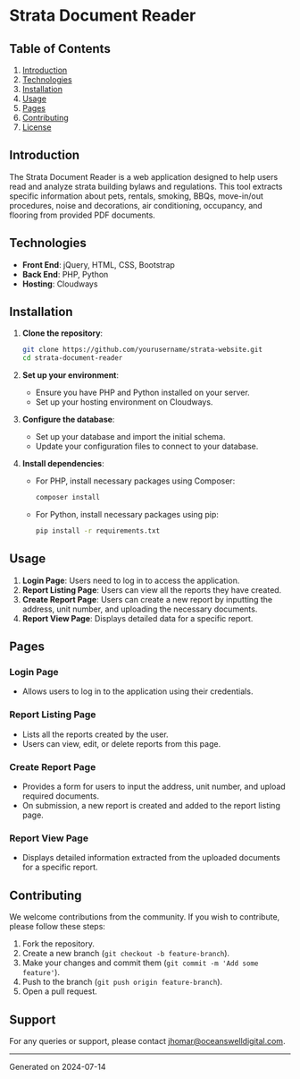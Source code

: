 # Strata Document Reader

## Table of Contents

1. [Introduction](#introduction)
2. [Technologies](#technologies)
3. [Installation](#installation)
4. [Usage](#usage)
5. [Pages](#pages)
6. [Contributing](#contributing)
7. [License](#license)

## Introduction

The Strata Document Reader is a web application designed to help users read and analyze strata building bylaws and regulations. This tool extracts specific information about pets, rentals, smoking, BBQs, move-in/out procedures, noise and decorations, air conditioning, occupancy, and flooring from provided PDF documents.

## Technologies

- **Front End**: jQuery, HTML, CSS, Bootstrap
- **Back End**: PHP, Python
- **Hosting**: Cloudways

## Installation

1. **Clone the repository**:

   ```sh
   git clone https://github.com/yourusername/strata-website.git
   cd strata-document-reader
   ```

2. **Set up your environment**:

   - Ensure you have PHP and Python installed on your server.
   - Set up your hosting environment on Cloudways.

3. **Configure the database**:

   - Set up your database and import the initial schema.
   - Update your configuration files to connect to your database.

4. **Install dependencies**:
   - For PHP, install necessary packages using Composer:
     ```sh
     composer install
     ```
   - For Python, install necessary packages using pip:
     ```sh
     pip install -r requirements.txt
     ```

## Usage

1. **Login Page**: Users need to log in to access the application.
2. **Report Listing Page**: Users can view all the reports they have created.
3. **Create Report Page**: Users can create a new report by inputting the address, unit number, and uploading the necessary documents.
4. **Report View Page**: Displays detailed data for a specific report.

## Pages

### Login Page

- Allows users to log in to the application using their credentials.

### Report Listing Page

- Lists all the reports created by the user.
- Users can view, edit, or delete reports from this page.

### Create Report Page

- Provides a form for users to input the address, unit number, and upload required documents.
- On submission, a new report is created and added to the report listing page.

### Report View Page

- Displays detailed information extracted from the uploaded documents for a specific report.

## Contributing

We welcome contributions from the community. If you wish to contribute, please follow these steps:

1. Fork the repository.
2. Create a new branch (`git checkout -b feature-branch`).
3. Make your changes and commit them (`git commit -m 'Add some feature'`).
4. Push to the branch (`git push origin feature-branch`).
5. Open a pull request.

## Support

For any queries or support, please contact [jhomar@oceanswelldigital.com](mailto:jhomar@oceanswelldigital.com).

---

Generated on 2024-07-14
